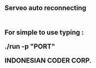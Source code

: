 <h2>Serveo auto reconnecting<h2><br>
For simple to use typing : <p>
./run -p "PORT"

INDONESIAN CODER CORP.
